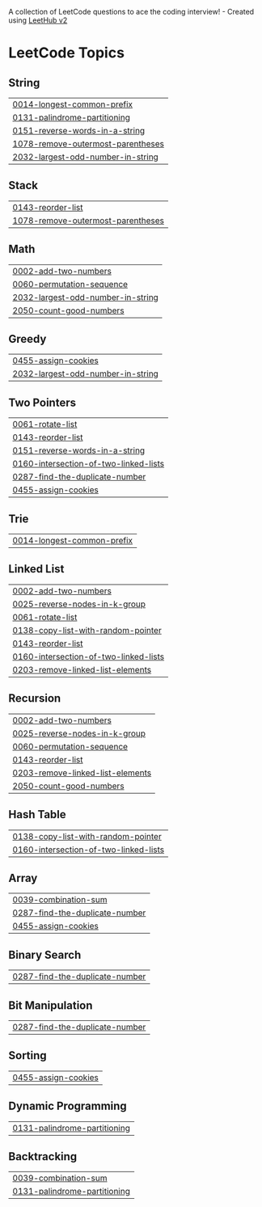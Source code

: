 A collection of LeetCode questions to ace the coding interview! - Created using [LeetHub v2](https://github.com/arunbhardwaj/LeetHub-2.0)
<!---LeetCode Topics Start-->
# LeetCode Topics
## String
|  |
| ------- |
| [0014-longest-common-prefix](https://github.com/mohitoi29/Assessment/tree/master/0014-longest-common-prefix) |
| [0131-palindrome-partitioning](https://github.com/mohitoi29/Assessment/tree/master/0131-palindrome-partitioning) |
| [0151-reverse-words-in-a-string](https://github.com/mohitoi29/Assessment/tree/master/0151-reverse-words-in-a-string) |
| [1078-remove-outermost-parentheses](https://github.com/mohitoi29/Assessment/tree/master/1078-remove-outermost-parentheses) |
| [2032-largest-odd-number-in-string](https://github.com/mohitoi29/Assessment/tree/master/2032-largest-odd-number-in-string) |
## Stack
|  |
| ------- |
| [0143-reorder-list](https://github.com/mohitoi29/Assessment/tree/master/0143-reorder-list) |
| [1078-remove-outermost-parentheses](https://github.com/mohitoi29/Assessment/tree/master/1078-remove-outermost-parentheses) |
## Math
|  |
| ------- |
| [0002-add-two-numbers](https://github.com/mohitoi29/Assessment/tree/master/0002-add-two-numbers) |
| [0060-permutation-sequence](https://github.com/mohitoi29/Assessment/tree/master/0060-permutation-sequence) |
| [2032-largest-odd-number-in-string](https://github.com/mohitoi29/Assessment/tree/master/2032-largest-odd-number-in-string) |
| [2050-count-good-numbers](https://github.com/mohitoi29/Assessment/tree/master/2050-count-good-numbers) |
## Greedy
|  |
| ------- |
| [0455-assign-cookies](https://github.com/mohitoi29/Assessment/tree/master/0455-assign-cookies) |
| [2032-largest-odd-number-in-string](https://github.com/mohitoi29/Assessment/tree/master/2032-largest-odd-number-in-string) |
## Two Pointers
|  |
| ------- |
| [0061-rotate-list](https://github.com/mohitoi29/Assessment/tree/master/0061-rotate-list) |
| [0143-reorder-list](https://github.com/mohitoi29/Assessment/tree/master/0143-reorder-list) |
| [0151-reverse-words-in-a-string](https://github.com/mohitoi29/Assessment/tree/master/0151-reverse-words-in-a-string) |
| [0160-intersection-of-two-linked-lists](https://github.com/mohitoi29/Assessment/tree/master/0160-intersection-of-two-linked-lists) |
| [0287-find-the-duplicate-number](https://github.com/mohitoi29/Assessment/tree/master/0287-find-the-duplicate-number) |
| [0455-assign-cookies](https://github.com/mohitoi29/Assessment/tree/master/0455-assign-cookies) |
## Trie
|  |
| ------- |
| [0014-longest-common-prefix](https://github.com/mohitoi29/Assessment/tree/master/0014-longest-common-prefix) |
## Linked List
|  |
| ------- |
| [0002-add-two-numbers](https://github.com/mohitoi29/Assessment/tree/master/0002-add-two-numbers) |
| [0025-reverse-nodes-in-k-group](https://github.com/mohitoi29/Assessment/tree/master/0025-reverse-nodes-in-k-group) |
| [0061-rotate-list](https://github.com/mohitoi29/Assessment/tree/master/0061-rotate-list) |
| [0138-copy-list-with-random-pointer](https://github.com/mohitoi29/Assessment/tree/master/0138-copy-list-with-random-pointer) |
| [0143-reorder-list](https://github.com/mohitoi29/Assessment/tree/master/0143-reorder-list) |
| [0160-intersection-of-two-linked-lists](https://github.com/mohitoi29/Assessment/tree/master/0160-intersection-of-two-linked-lists) |
| [0203-remove-linked-list-elements](https://github.com/mohitoi29/Assessment/tree/master/0203-remove-linked-list-elements) |
## Recursion
|  |
| ------- |
| [0002-add-two-numbers](https://github.com/mohitoi29/Assessment/tree/master/0002-add-two-numbers) |
| [0025-reverse-nodes-in-k-group](https://github.com/mohitoi29/Assessment/tree/master/0025-reverse-nodes-in-k-group) |
| [0060-permutation-sequence](https://github.com/mohitoi29/Assessment/tree/master/0060-permutation-sequence) |
| [0143-reorder-list](https://github.com/mohitoi29/Assessment/tree/master/0143-reorder-list) |
| [0203-remove-linked-list-elements](https://github.com/mohitoi29/Assessment/tree/master/0203-remove-linked-list-elements) |
| [2050-count-good-numbers](https://github.com/mohitoi29/Assessment/tree/master/2050-count-good-numbers) |
## Hash Table
|  |
| ------- |
| [0138-copy-list-with-random-pointer](https://github.com/mohitoi29/Assessment/tree/master/0138-copy-list-with-random-pointer) |
| [0160-intersection-of-two-linked-lists](https://github.com/mohitoi29/Assessment/tree/master/0160-intersection-of-two-linked-lists) |
## Array
|  |
| ------- |
| [0039-combination-sum](https://github.com/mohitoi29/Assessment/tree/master/0039-combination-sum) |
| [0287-find-the-duplicate-number](https://github.com/mohitoi29/Assessment/tree/master/0287-find-the-duplicate-number) |
| [0455-assign-cookies](https://github.com/mohitoi29/Assessment/tree/master/0455-assign-cookies) |
## Binary Search
|  |
| ------- |
| [0287-find-the-duplicate-number](https://github.com/mohitoi29/Assessment/tree/master/0287-find-the-duplicate-number) |
## Bit Manipulation
|  |
| ------- |
| [0287-find-the-duplicate-number](https://github.com/mohitoi29/Assessment/tree/master/0287-find-the-duplicate-number) |
## Sorting
|  |
| ------- |
| [0455-assign-cookies](https://github.com/mohitoi29/Assessment/tree/master/0455-assign-cookies) |
## Dynamic Programming
|  |
| ------- |
| [0131-palindrome-partitioning](https://github.com/mohitoi29/Assessment/tree/master/0131-palindrome-partitioning) |
## Backtracking
|  |
| ------- |
| [0039-combination-sum](https://github.com/mohitoi29/Assessment/tree/master/0039-combination-sum) |
| [0131-palindrome-partitioning](https://github.com/mohitoi29/Assessment/tree/master/0131-palindrome-partitioning) |
<!---LeetCode Topics End-->